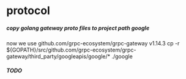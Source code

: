 # protocol

##### copy golang gateway proto files to project path google
now we use github.com/grpc-ecosystem/grpc-gateway v1.14.3
cp -r ${GOPATH}/src/github.com/grpc-ecosystem/grpc-gateway/third_party/googleapis/google/* ./google

##### TODO

